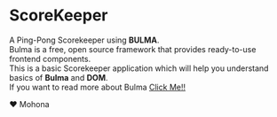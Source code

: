 # ScoreKeeper 
A Ping-Pong Scorekeeper using <b>BULMA</b>.<br>
Bulma is a free, open source framework that provides ready-to-use frontend components.<br>
This is a basic Scorekeeper application which will help you understand 
basics of <b>Bulma</b> and <b>DOM</b>.<br>
If you want to read more about Bulma <a href="https://bulma.io/">Click Me!!</a>

❤ Mohona
